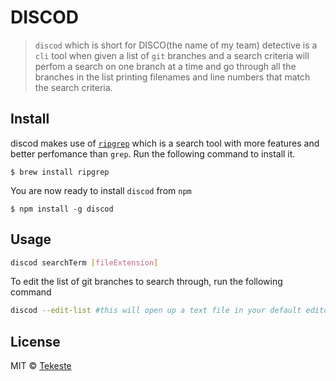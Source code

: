 # DISCOD
> `discod` which is short for DISCO(the name of my team) detective is a `cli` tool when given a list of `git` branches and a search criteria
will perfom a search on one branch at a time and go through all the branches in the list printing filenames and line numbers that match the search criteria.

## Install
discod makes use of [`ripgrep`](https://github.com/BurntSushi/ripgrep) which is a search tool with more features and better perfomance than `grep`.
Run the following command to install it.
```shell
$ brew install ripgrep
```
You are now ready to install `discod` from `npm`
```
$ npm install -g discod
```
## Usage

```sh
discod searchTerm [fileExtension]
```
To edit the list of git branches to search through, run the following command
```sh
discod --edit-list #this will open up a text file in your default editor
```

## License

MIT © [Tekeste](https://github.com/iamtekeste)
